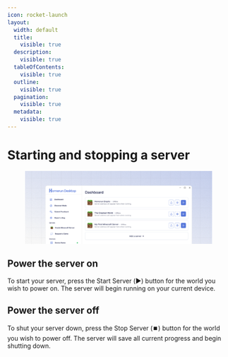 ```yaml
---
icon: rocket-launch
layout:
  width: default
  title:
    visible: true
  description:
    visible: true
  tableOfContents:
    visible: true
  outline:
    visible: true
  pagination:
    visible: true
  metadata:
    visible: true
---
```


# Starting and stopping a server

<figure><img src="../.gitbook/assets/bettershadows.png" alt=""><figcaption></figcaption></figure>

## Power the server on

To start your server, press the Start Server (▶️) button for the world you wish to power on. The server will begin running on your current device.

## Power the server off

To shut your server down, press the Stop Server (⏹️) button for the world you wish to power off. The server will save all current progress and begin shutting down.
